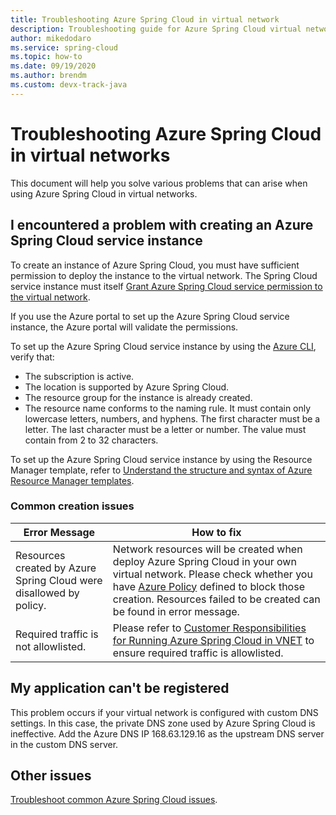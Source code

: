 ```yaml
---
title: Troubleshooting Azure Spring Cloud in virtual network
description: Troubleshooting guide for Azure Spring Cloud virtual network.
author: mikedodaro
ms.service: spring-cloud
ms.topic: how-to
ms.date: 09/19/2020
ms.author: brendm
ms.custom: devx-track-java
---
```


# Troubleshooting Azure Spring Cloud in virtual networks

This document will help you solve various problems that can arise when using Azure Spring Cloud in virtual networks.

## I encountered a problem with creating an Azure Spring Cloud service instance

To create an instance of Azure Spring Cloud, you must have sufficient permission to deploy the instance to the virtual network.  The Spring Cloud service instance must itself [Grant Azure Spring Cloud service permission to the virtual network](./how-to-deploy-in-azure-virtual-network.md#grant-service-permission-to-the-virtual-network).

If you use the Azure portal to set up the Azure Spring Cloud service instance, the Azure portal will validate the permissions.

To set up the Azure Spring Cloud service instance by using the [Azure CLI](/cli/azure/get-started-with-azure-cli), verify that:

- The subscription is active.
- The location is supported by Azure Spring Cloud.
- The resource group for the instance is already created.
- The resource name conforms to the naming rule. It must contain only lowercase letters, numbers, and hyphens. The first character must be a letter. The last character must be a letter or number. The value must contain from 2 to 32 characters.

To set up the Azure Spring Cloud service instance by using the Resource Manager template, refer to [Understand the structure and syntax of Azure Resource Manager templates](../azure-resource-manager/templates/syntax.md).

### Common creation issues

| Error Message | How to fix |
|------|------|
| Resources created by Azure Spring Cloud were disallowed by policy. | Network resources will be created when deploy Azure Spring Cloud in your own virtual network. Please check whether you have [Azure Policy](../governance/policy/overview.md) defined to block those creation. Resources failed to be created can be found in error message. |
| Required traffic is not allowlisted. | Please refer to [Customer Responsibilities for Running Azure Spring Cloud in VNET](./vnet-customer-responsibilities.md) to ensure required traffic is allowlisted. |

## My application can't be registered

This problem occurs if your virtual network is configured with custom DNS settings. In this case, the private DNS zone used by Azure Spring Cloud is ineffective. Add the Azure DNS IP 168.63.129.16 as the upstream DNS server in the custom DNS server.

## Other issues

[Troubleshoot common Azure Spring Cloud issues](./troubleshoot.md).